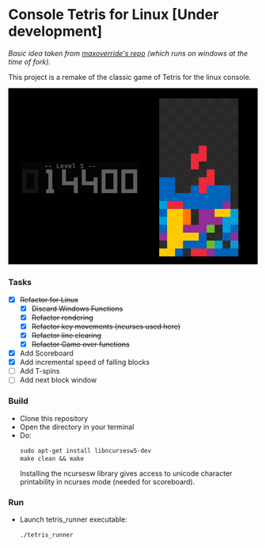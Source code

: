 # Console Tetris for Linux [Under development]

*Basic idea taken from [maxoverride's repo](https://github.com/maxoverride/tetris_console) (which runs on windows at the time of fork).*

This project is a remake of the classic game of Tetris for the linux console.

![Screengrab of the game](Sample_1.png)

### Tasks

- [x] ~~Refactor for Linux~~
	- [x] ~~Discard Windows Functions~~
	- [x] ~~Refactor rendering~~
	- [x] ~~Refactor key movements (ncurses used here)~~
	- [x] ~~Refactor line clearing~~
	- [x] ~~Refactor Game over functions~~
- [x] Add Scoreboard
- [x] Add incremental speed of falling blocks
- [ ] Add T-spins
- [ ] Add next block window

### Build

- Clone this repository
- Open the directory in your terminal
- Do:
	```
	sudo apt-get install libncursesw5-dev
	make clean && make
	```
	Installing the ncursesw library gives access to unicode character printability in ncurses mode (needed for scoreboard).

### Run

- Launch tetris_runner executable:
	```
	./tetris_runner
	```

